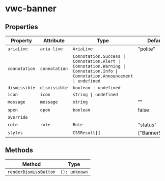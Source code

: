 # vwc-banner

## Properties

| Property      | Attribute     | Type                                             | Default         |
|---------------|---------------|--------------------------------------------------|-----------------|
| `ariaLive`    | `aria-live`   | `AriaLive`                                       | "polite"        |
| `connotation` | `connotation` | `Connotation.Success \| Connotation.Alert \| Connotation.Warning \| Connotation.Info \| Connotation.Announcement \| undefined` |                 |
| `dismissible` | `dismissible` | `boolean \| undefined`                           |                 |
| `icon`        | `icon`        | `string \| undefined`                            |                 |
| `message`     | `message`     | `string`                                         | ""              |
| `open`        | `open`        | `boolean`                                        | false           |
| `override`    |               |                                                  |                 |
| `role`        | `role`        | `Role`                                           | "status"        |
| `styles`      |               | `CSSResult[]`                                    | ["BannerStyle"] |

## Methods

| Method                | Type          |
|-----------------------|---------------|
| `renderDismissButton` | `(): unknown` |

